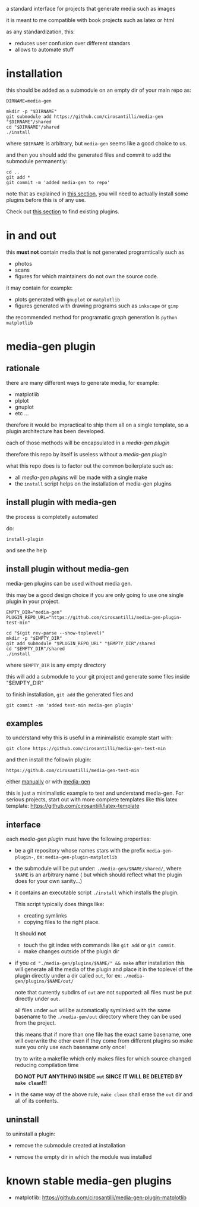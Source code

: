 a standard interface for projects that generate media such as images

it is meant to me compatible with book projects such as latex or html

as any standardization, this:

- reduces user confusion over different standars
- allows to automate stuff

# installation

this should be added as a submodule on an empty dir of your main repo as:

    DIRNAME=media-gen

    mkdir -p "$DIRNAME"
    git submodule add https://github.com/cirosantilli/media-gen "$DIRNAME"/shared
    cd "$DIRNAME"/shared
    ./install

where `$DIRNAME` is arbitrary, but `media-gen` seems like a good choice to us.

and then you should add the generated files and  commit to add the submodule permanently:

    cd ..
    git add *
    git commit -m 'added media-gen to repo'

note that as explained in [this section](#media-gen-plugin), you will need to
actually install some plugins before this is of any use.

Check out [this section](#known-stable-media-gen-plugins) to find existing plugins.

# in and out

this **must not** contain media that is not generated programtically such as

- photos
- scans
- figures for which maintainers do not own the source code.

it may contain for example:

- plots generated with `gnuplot` or `matplotlib`
- figures generated with drawing programs such as `inkscape` or `gimp`

the recommended method for programatic graph generation is `python matplotlib`

# media-gen plugin

## rationale

there are many different ways to generate media, for example:

- matplotlib
- plplot
- gnuplot
- etc ...

therefore it would be impractical to ship them all on a single template,
so a plugin architecture has been developed.

each of those methods will be encapsulated in a *media-gen plugin*

therefore this repo by itself is useless without a *media-gen plugin*

what this repo does is to factor out the common boilerplate such as:

- all *media-gen plugins* will be made with a single make
- the `install` script helps on the installation of media-gen plugins

## install plugin with media-gen

the process is completelly automated

do:

    install-plugin

and see the help

## install plugin without media-gen

media-gen plugins can be used without media gen.

this may be a good design choice if you are only going to use one single plugin in your project.

    EMPTY_DIR="media-gen"
    PLUGIN_REPO_URL="https://github.com/cirosantilli/media-gen-plugin-test-min"

    cd "$(git rev-parse --show-toplevel)"
    mkdir -p "$EMPTY_DIR"
    git add submodule "$PLUGIN_REPO_URL" "$EMPTY_DIR"/shared
    cd "$EMPTY_DIR"/shared
    ./install

where `$EMPTY_DIR` is any empty directory

this will add a submodule to your git project and generate some files inside "$EMPTY_DIR"

to finish installation, `git add` the generated files and

    git commit -am 'added test-min media-gen plugin'

## examples

to understand why this is useful in a minimalistic example start with:

    git clone https://github.com/cirosantilli/media-gen-test-min

and then install the followin plugin:

    https://github.com/cirosantilli/media-gen-test-min

either [manually](install-plugin-without-media-gen) or with [media-gen](install-plugin-with-media-plugin)

this is just a minimalistic example to test and understand media-gen. For serious projects,
start out with more complete templates like this latex template: https://github.com/cirosantilli/latex-template

## interface

each *media-gen plugin* must have the following properties:

- be a git repository whose names stars with the prefix `media-gen-plugin-`, ex: `media-gen-plugin-matplotlib`

- the submodule will be put under: `./media-gen/$NAME/shared/`, where `$NAME` is an arbitrary name
    ( but which should reflect what the plugin does for your own sanity...)

- it contains an executable script `./install` which installs the plugin.

    This script typically does things like:

    - creating symlinks
    - copying files
    to the right place.

    It should **not**

    - touch the git index with commands like `git add` or `git commit`.
    - make changes outside of the plugin dir

- if you `cd "./media-gen/plugins/$NAME/" && make` after installation this will generate all the media of the plugin
    and place it in the toplevel of the plugin directly under a dir called `out`, for ex: `./media-gen/plugins/$NAME/out/`

    note that currently subdirs of `out` are not supported: all files must be put directly under `out`.

    all files under `out` will be automatically symlinked with the same basename to the `./media-gen/out` directory
    where they can be used from the project.

    this means that if more than one file has the exact same basename,
    one will overwrite the other even if they come from different plugins
    so make sure you only use each basename only once!

    try to write a makefile which only makes files for which source changed reducing compilation time

    **DO NOT PUT ANYTHING INSIDE `out` SINCE IT WILL BE DELETED BY `make clean`!!!**

- in the same way of the above rule, `make clean` shall erase the `out` dir and all of its contents.


## uninstall

to uninstall a plugin:

- remove the submodule created at installation

- remove the empty dir in which the module was installed

# known stable media-gen plugins

- matplotlib: https://github.com/cirosantilli/media-gen-plugin-matplotlib
